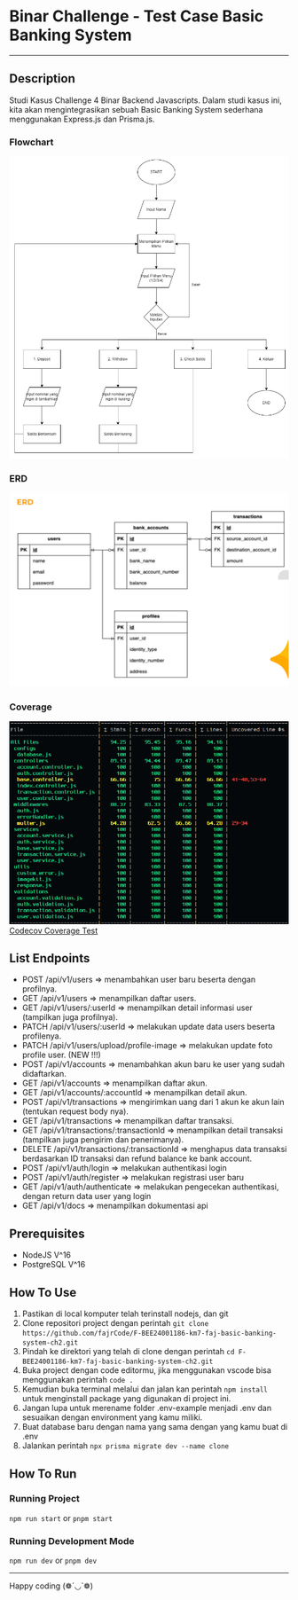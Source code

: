 # Binar Challenge - Test Case Basic Banking System
---
## Description
Studi Kasus Challenge 4 Binar Backend Javascripts. Dalam studi kasus ini, kita akan mengintegrasikan sebuah Basic Banking System sederhana menggunakan Express.js dan Prisma.js.

### Flowchart
![Flowchart Bank System](public/images/design/flowchart.webp)

### ERD
![ERD Bank System](public/images/design/new-erd.jpg)

### Coverage
![Coverage Test](public/images/design/coverage.png)
[Codecov Coverage Test](https://app.codecov.io/github/fajrCode/F-BEE24001186-km7-faj-basic-banking-system-ch2/tree/dev/src%2Fcontrollers)

## List Endpoints
- POST /api/v1/users => menambahkan user baru beserta dengan profilnya.
- GET /api/v1/users => menampilkan daftar users.
- GET /api/v1/users/:userId => menampilkan detail informasi user (tampilkan juga profilnya).
- PATCH /api/v1/users/:userId => melakukan update data users beserta profilenya.
- PATCH /api/v1/users/upload/profile-image => melakukan update foto profile user. (NEW !!!)
- POST /api/v1/accounts => menambahkan akun baru ke user yang sudah didaftarkan.
- GET /api/v1/accounts => menampilkan daftar akun.
- GET /api/v1/accounts/:accountId => menampilkan detail akun.
- POST /api/v1/transactions => mengirimkan uang dari 1 akun ke akun lain (tentukan request body nya).
- GET /api/v1/transactions => menampilkan daftar transaksi.
- GET /api/v1/transactions/:transactionId => menampilkan detail transaksi (tampilkan juga pengirim dan penerimanya).
- DELETE /api/v1/transactions/:transactionId => menghapus data transaksi berdasarkan ID transaksi dan refund balance ke bank account.
- POST /api/v1/auth/login => melakukan authentikasi login
- POST /api/v1/auth/register => melakukan registrasi user baru
- GET /api/v1/auth/authenticate => melakukan pengecekan authentikasi, dengan return data user yang login
- GET /api/v1/docs => menampilkan dokumentasi api

## Prerequisites
- NodeJS V^16
- PostgreSQL V^16

## How To Use
1. Pastikan di local komputer telah terinstall nodejs, dan git
2. Clone repositori project dengan perintah ```git clone https://github.com/fajrCode/F-BEE24001186-km7-faj-basic-banking-system-ch2.git```
3. Pindah ke direktori yang telah di clone dengan perintah ```cd F-BEE24001186-km7-faj-basic-banking-system-ch2.git```
4. Buka project dengan code editormu, jika menggunakan vscode bisa menggunakan perintah ```code .```
5. Kemudian buka terminal melalui dan jalan kan perintah ```npm install``` untuk menginstall package yang digunakan di project ini.
6. Jangan lupa untuk merename folder .env-example menjadi .env dan sesuaikan dengan environment yang kamu miliki.
7. Buat database baru dengan nama yang sama dengan yang kamu buat di .env
8. Jalankan perintah ```npx prisma migrate dev --name clone```

## How To Run

### Running Project
```npm run start``` or ```pnpm start```

### Running Development Mode
```npm run dev``` or ```pnpm dev```

---
Happy coding (❁´◡`❁)